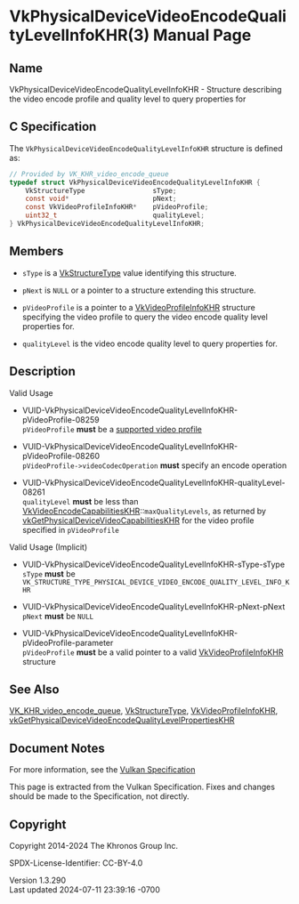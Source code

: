 # VkPhysicalDeviceVideoEncodeQualityLevelInfoKHR(3) Manual Page

## Name

VkPhysicalDeviceVideoEncodeQualityLevelInfoKHR - Structure describing
the video encode profile and quality level to query properties for



## <a href="#_c_specification" class="anchor"></a>C Specification

The `VkPhysicalDeviceVideoEncodeQualityLevelInfoKHR` structure is
defined as:

``` c
// Provided by VK_KHR_video_encode_queue
typedef struct VkPhysicalDeviceVideoEncodeQualityLevelInfoKHR {
    VkStructureType                 sType;
    const void*                     pNext;
    const VkVideoProfileInfoKHR*    pVideoProfile;
    uint32_t                        qualityLevel;
} VkPhysicalDeviceVideoEncodeQualityLevelInfoKHR;
```

## <a href="#_members" class="anchor"></a>Members

- `sType` is a [VkStructureType](https://registry.khronos.org/vulkan/specs/1.3-extensions/man/html/VkStructureType.html) value identifying
  this structure.

- `pNext` is `NULL` or a pointer to a structure extending this
  structure.

- `pVideoProfile` is a pointer to a
  [VkVideoProfileInfoKHR](https://registry.khronos.org/vulkan/specs/1.3-extensions/man/html/VkVideoProfileInfoKHR.html) structure
  specifying the video profile to query the video encode quality level
  properties for.

- `qualityLevel` is the video encode quality level to query properties
  for.

## <a href="#_description" class="anchor"></a>Description

Valid Usage

- <a
  href="#VUID-VkPhysicalDeviceVideoEncodeQualityLevelInfoKHR-pVideoProfile-08259"
  id="VUID-VkPhysicalDeviceVideoEncodeQualityLevelInfoKHR-pVideoProfile-08259"></a>
  VUID-VkPhysicalDeviceVideoEncodeQualityLevelInfoKHR-pVideoProfile-08259  
  `pVideoProfile` **must** be a <a
  href="https://registry.khronos.org/vulkan/specs/1.3-extensions/html/vkspec.html#video-profile-support"
  target="_blank" rel="noopener">supported video profile</a>

- <a
  href="#VUID-VkPhysicalDeviceVideoEncodeQualityLevelInfoKHR-pVideoProfile-08260"
  id="VUID-VkPhysicalDeviceVideoEncodeQualityLevelInfoKHR-pVideoProfile-08260"></a>
  VUID-VkPhysicalDeviceVideoEncodeQualityLevelInfoKHR-pVideoProfile-08260  
  `pVideoProfile->videoCodecOperation` **must** specify an encode
  operation

- <a
  href="#VUID-VkPhysicalDeviceVideoEncodeQualityLevelInfoKHR-qualityLevel-08261"
  id="VUID-VkPhysicalDeviceVideoEncodeQualityLevelInfoKHR-qualityLevel-08261"></a>
  VUID-VkPhysicalDeviceVideoEncodeQualityLevelInfoKHR-qualityLevel-08261  
  `qualityLevel` **must** be less than
  [VkVideoEncodeCapabilitiesKHR](https://registry.khronos.org/vulkan/specs/1.3-extensions/man/html/VkVideoEncodeCapabilitiesKHR.html)::`maxQualityLevels`,
  as returned by
  [vkGetPhysicalDeviceVideoCapabilitiesKHR](https://registry.khronos.org/vulkan/specs/1.3-extensions/man/html/vkGetPhysicalDeviceVideoCapabilitiesKHR.html)
  for the video profile specified in `pVideoProfile`

Valid Usage (Implicit)

- <a
  href="#VUID-VkPhysicalDeviceVideoEncodeQualityLevelInfoKHR-sType-sType"
  id="VUID-VkPhysicalDeviceVideoEncodeQualityLevelInfoKHR-sType-sType"></a>
  VUID-VkPhysicalDeviceVideoEncodeQualityLevelInfoKHR-sType-sType  
  `sType` **must** be
  `VK_STRUCTURE_TYPE_PHYSICAL_DEVICE_VIDEO_ENCODE_QUALITY_LEVEL_INFO_KHR`

- <a
  href="#VUID-VkPhysicalDeviceVideoEncodeQualityLevelInfoKHR-pNext-pNext"
  id="VUID-VkPhysicalDeviceVideoEncodeQualityLevelInfoKHR-pNext-pNext"></a>
  VUID-VkPhysicalDeviceVideoEncodeQualityLevelInfoKHR-pNext-pNext  
  `pNext` **must** be `NULL`

- <a
  href="#VUID-VkPhysicalDeviceVideoEncodeQualityLevelInfoKHR-pVideoProfile-parameter"
  id="VUID-VkPhysicalDeviceVideoEncodeQualityLevelInfoKHR-pVideoProfile-parameter"></a>
  VUID-VkPhysicalDeviceVideoEncodeQualityLevelInfoKHR-pVideoProfile-parameter  
  `pVideoProfile` **must** be a valid pointer to a valid
  [VkVideoProfileInfoKHR](https://registry.khronos.org/vulkan/specs/1.3-extensions/man/html/VkVideoProfileInfoKHR.html) structure

## <a href="#_see_also" class="anchor"></a>See Also

[VK_KHR_video_encode_queue](https://registry.khronos.org/vulkan/specs/1.3-extensions/man/html/VK_KHR_video_encode_queue.html),
[VkStructureType](https://registry.khronos.org/vulkan/specs/1.3-extensions/man/html/VkStructureType.html),
[VkVideoProfileInfoKHR](https://registry.khronos.org/vulkan/specs/1.3-extensions/man/html/VkVideoProfileInfoKHR.html),
[vkGetPhysicalDeviceVideoEncodeQualityLevelPropertiesKHR](https://registry.khronos.org/vulkan/specs/1.3-extensions/man/html/vkGetPhysicalDeviceVideoEncodeQualityLevelPropertiesKHR.html)

## <a href="#_document_notes" class="anchor"></a>Document Notes

For more information, see the <a
href="https://registry.khronos.org/vulkan/specs/1.3-extensions/html/vkspec.html#VkPhysicalDeviceVideoEncodeQualityLevelInfoKHR"
target="_blank" rel="noopener">Vulkan Specification</a>

This page is extracted from the Vulkan Specification. Fixes and changes
should be made to the Specification, not directly.

## <a href="#_copyright" class="anchor"></a>Copyright

Copyright 2014-2024 The Khronos Group Inc.

SPDX-License-Identifier: CC-BY-4.0

Version 1.3.290  
Last updated 2024-07-11 23:39:16 -0700
